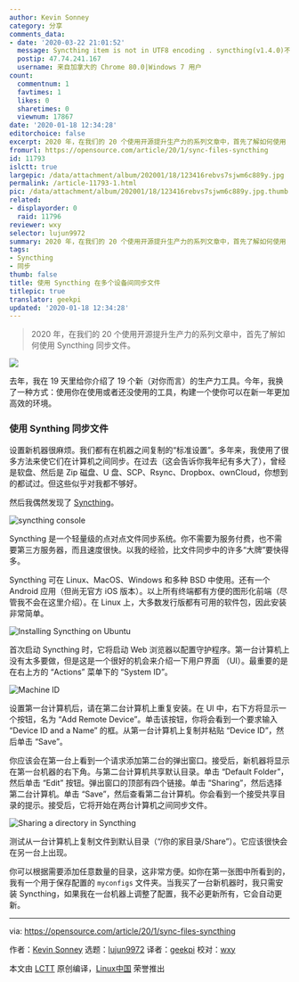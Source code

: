 ```yaml
---
author: Kevin Sonney
category: 分享
comments_data:
- date: '2020-03-22 21:01:52'
  message: Syncthing item is not in UTF8 encoding . syncthing(v1.4.0)不支持中文的文件和文件夹
  postip: 47.74.241.167
  username: 来自加拿大的 Chrome 80.0|Windows 7 用户
count:
  commentnum: 1
  favtimes: 1
  likes: 0
  sharetimes: 0
  viewnum: 17867
date: '2020-01-18 12:34:28'
editorchoice: false
excerpt: 2020 年，在我们的 20 个使用开源提升生产力的系列文章中，首先了解如何使用 Syncthing 同步文件。
fromurl: https://opensource.com/article/20/1/sync-files-syncthing
id: 11793
islctt: true
largepic: /data/attachment/album/202001/18/123416rebvs7sjwm6c889y.jpg
permalink: /article-11793-1.html
pic: /data/attachment/album/202001/18/123416rebvs7sjwm6c889y.jpg.thumb.jpg
related:
- displayorder: 0
  raid: 11796
reviewer: wxy
selector: lujun9972
summary: 2020 年，在我们的 20 个使用开源提升生产力的系列文章中，首先了解如何使用 Syncthing 同步文件。
tags:
- Syncthing
- 同步
thumb: false
title: 使用 Syncthing 在多个设备间同步文件
titlepic: true
translator: geekpi
updated: '2020-01-18 12:34:28'
---
```



> 
> 2020 年，在我们的 20 个使用开源提升生产力的系列文章中，首先了解如何使用 Syncthing 同步文件。
> 
> 
> 


![](/data/attachment/album/202001/18/123416rebvs7sjwm6c889y.jpg)


去年，我在 19 天里给你介绍了 19 个新（对你而言）的生产力工具。今年，我换了一种方式：使用你在使用或者还没使用的工具，构建一个使你可以在新一年更加高效的环境。


### 使用 Synthing 同步文件


设置新机器很麻烦。我们都有在机器之间复制的“标准设置”。多年来，我使用了很多方法来使它们在计算机之间同步。在过去（这会告诉你我年纪有多大了），曾经是软盘、然后是 Zip 磁盘、U 盘、SCP、Rsync、Dropbox、ownCloud，你想到的都试过。但这些似乎对我都不够好。


然后我偶然发现了 [Syncthing](https://syncthing.net/)。


![syncthing console](/data/attachment/album/202001/18/123432snnac64vn555rcng.png "syncthing console")


Syncthing 是一个轻量级的点对点文件同步系统。你不需要为服务付费，也不需要第三方服务器，而且速度很快。以我的经验，比文件同步中的许多“大牌”要快得多。


Syncthing 可在 Linux、MacOS、Windows 和多种 BSD 中使用。还有一个 Android 应用（但尚无官方 iOS 版本）。以上所有终端都有方便的图形化前端（尽管我不会在这里介绍）。在 Linux 上，大多数发行版都有可用的软件包，因此安装非常简单。


![Installing Syncthing on Ubuntu](/data/attachment/album/202001/18/123441csudwrfs5rksro5r.png "Installing Syncthing on Ubuntu")


首次启动 Syncthing 时，它将启动 Web 浏览器以配置守护程序。第一台计算机上没有太多要做，但是这是一个很好的机会来介绍一下用户界面 （UI）。最重要的是在右上方的 “Actions” 菜单下的 “System ID”。


![Machine ID](/data/attachment/album/202001/18/123442zw0h0ipe0h8i38wg.png "Machine ID")


设置第一台计算机后，请在第二台计算机上重复安装。在 UI 中，右下方将显示一个按钮，名为 “Add Remote Device”。单击该按钮，你将会看到一个要求输入 “Device ID and a Name” 的框。从第一台计算机上复制并粘贴 “Device ID”，然后单击 “Save”。


你应该会在第一台上看到一个请求添加第二台的弹出窗口。接受后，新机器将显示在第一台机器的右下角。与第二台计算机共享默认目录。单击 “Default Folder”，然后单击 “Edit” 按钮。弹出窗口的顶部有四个链接。单击 “Sharing”，然后选择第二台计算机。单击 “Save”，然后查看第二台计算机。你会看到一个接受共享目录的提示。接受后，它将开始在两台计算机之间同步文件。


![Sharing a directory in Syncthing](/data/attachment/album/202001/18/123443qzsqg4n9w93c0cl6.png "Sharing a directory in Syncthing")


测试从一台计算机上复制文件到默认目录（“/你的家目录/Share”）。它应该很快会在另一台上出现。


你可以根据需要添加任意数量的目录，这非常方便。如你在第一张图中所看到的，我有一个用于保存配置的 `myconfigs` 文件夹。当我买了一台新机器时，我只需安装 Syncthing，如果我在一台机器上调整了配置，我不必更新所有，它会自动更新。




---


via: <https://opensource.com/article/20/1/sync-files-syncthing>


作者：[Kevin Sonney](https://opensource.com/users/ksonney) 选题：[lujun9972](https://github.com/lujun9972) 译者：[geekpi](https://github.com/geekpi) 校对：[wxy](https://github.com/wxy)


本文由 [LCTT](https://github.com/LCTT/TranslateProject) 原创编译，[Linux中国](https://linux.cn/) 荣誉推出